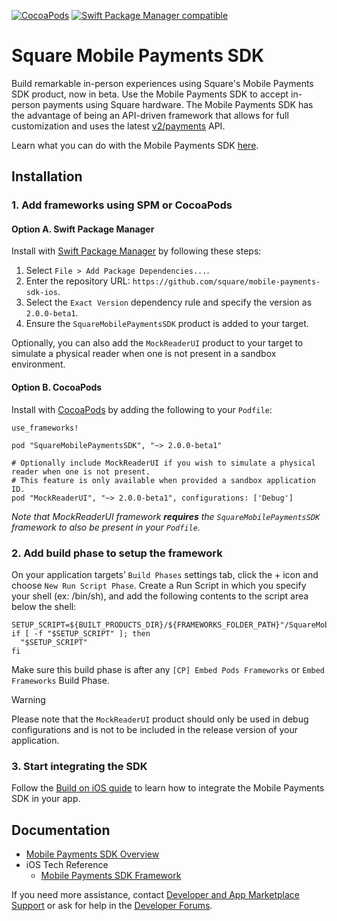 [![CocoaPods](https://img.shields.io/cocoapods/v/SquareMobilePaymentsSDK)](https://github.com/CocoaPods/CocoaPods)
[![Swift Package Manager compatible](https://img.shields.io/badge/Swift%20Package%20Manager-compatible-4BC51D.svg?style=flat)](https://github.com/apple/swift-package-manager)

# Square Mobile Payments SDK

Build remarkable in-person experiences using Square's Mobile Payments SDK product, now in beta. Use the Mobile Payments SDK to accept in-person payments using Square hardware. The Mobile Payments SDK has the advantage of being an API-driven framework that allows for full customization and uses the latest [v2/payments](https://developer.squareup.com/explorer/square/payments-api/list-payments) API.

Learn what you can do with the Mobile Payments SDK [here](https://developer.squareup.com/docs/mobile-payments-sdk).

## Installation

### 1. Add frameworks using SPM or CocoaPods

#### Option A. Swift Package Manager

Install with [Swift Package Manager](https://www.swift.org/documentation/package-manager/) by following these steps:

1. Select `File > Add Package Dependencies...`.
2. Enter the repository URL: `https://github.com/square/mobile-payments-sdk-ios`.
3. Select the `Exact Version` dependency rule and specify the version as `2.0.0-beta1`.
4. Ensure the `SquareMobilePaymentsSDK` product is added to your target.

Optionally, you can also add the `MockReaderUI` product to your target to simulate a physical reader when one is not present in a sandbox environment.

#### Option B. CocoaPods

Install with [CocoaPods](http://cocoapods.org/) by adding the following to your `Podfile`:

```
use_frameworks!

pod "SquareMobilePaymentsSDK", "~> 2.0.0-beta1"

# Optionally include MockReaderUI if you wish to simulate a physical reader when one is not present.
# This feature is only available when provided a sandbox application ID.
pod "MockReaderUI", "~> 2.0.0-beta1", configurations: ['Debug']
```
_Note that MockReaderUI framework **requires** the `SquareMobilePaymentsSDK` framework to also be present in your `Podfile`._

### 2. Add build phase to setup the framework

On your application targets’ `Build Phases` settings tab, click the + icon and choose `New Run Script Phase`. Create a Run Script in which you specify your shell (ex: /bin/sh), and add the following contents to the script area below the shell:
```
SETUP_SCRIPT=${BUILT_PRODUCTS_DIR}/${FRAMEWORKS_FOLDER_PATH}"/SquareMobilePaymentsSDK.framework/setup"
if [ -f "$SETUP_SCRIPT" ]; then
  "$SETUP_SCRIPT"
fi
```

Make sure this build phase is after any `[CP] Embed Pods Frameworks` or `Embed Frameworks` Build Phase.

> [!WARNING]
> Please note that the `MockReaderUI` product should only be used in debug configurations and is not to be included in the release version of your application.

### 3. Start integrating the SDK

Follow the [Build on iOS guide](https://developer.squareup.com/docs/mobile-payments-sdk/ios#3-initialize-the-mobile-payments-sdk) to learn how to integrate the Mobile Payments SDK in your app.

## Documentation
* [Mobile Payments SDK Overview](https://developer.squareup.com/docs/mobile-payments-sdk)
* iOS Tech Reference
	* [Mobile Payments SDK Framework](https://developer.squareup.com/docs/sdk/mobile-payments/ios)

If you need more assistance, contact [Developer and App Marketplace Support](https://squareup.com/help/us/en/contact?panel=BF53A9C8EF68) or ask for help in the [Developer Forums](https://developer.squareup.com/forums/).


